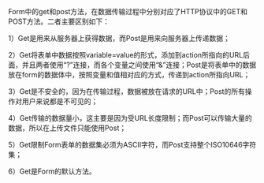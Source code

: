 Form中的get和post方法，在数据传输过程中分别对应了HTTP协议中的GET和POST方法。二者主要区别如下：
1）Get是用来从服务器上获得数据，而Post是用来向服务器上传递数据；
2）Get将表单中数据按照variable=value的形式，添加到action所指向的URL后面，并且两者使用“?”连接，而各个变量之间使用“&”连接；Post是将表单中的数据放在form的数据体中，按照变量和值相对应的方式，传递到action所指向URL；
3）Get是不安全的，因为在传输过程，数据被放在请求的URL中；Post的所有操作对用户来说都是不可见的；
4）Get传输的数据量小，这主要是因为受URL长度限制；而Post可以传输大量的数据，所以在上传文件只能使用Post；
5）Get限制Form表单的数据集必须为ASCII字符，而Post支持整个ISO10646字符集；
6）Get是Form的默认方法。